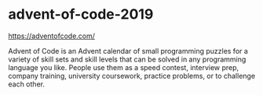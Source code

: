 # advent-of-code-2019

https://adventofcode.com/

Advent of Code is an Advent calendar of small programming puzzles for a variety of skill sets 
and skill levels that can be solved in any programming language you like. People use them as a 
speed contest, interview prep, company training, university coursework, practice problems, or 
to challenge each other.
